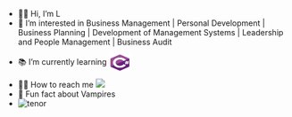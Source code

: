- 👋🏻 Hi, I’m L
- 📖 I’m interested in Business Management | Personal Development | Business Planning | Development of Management Systems | Leadership and People Management | Business Audit
<!---
  ![image](https://github.com/aleenocl/aleenocl/assets/157506898/6560bcc5-5198-472a-a715-aded0cbd4657)
 --->
  
- 📚 I’m currently learning <img align="center" alt="Rafa-Csharp" height="30" width="40" src="https://raw.githubusercontent.com/devicons/devicon/master/icons/csharp/csharp-original.svg">
<!---
  ![image](https://github.com/aleenocl/aleenocl/assets/157506898/2879d749-5548-42db-aac6-96206292f227)
  --->
  
- 🌲✨ How to reach me
  <a href="https://www.youtube.com/channel/UCM0CHK6fFyQzwGN6p31opvQ" target="_blank"><img src="https://img.shields.io/badge/YouTube-FF0000?style=for-the-badge&logo=youtube&logoColor=white" target="_blank"></a>
- 🦇  Fun fact about Vampires
- ![tenor](https://github.com/aleenocl/aleenocl/assets/157506898/a8c91618-20d5-4613-b0f1-772157d8012a)

<!---
aleenocl/aleenocl is a ✨ special ✨ repository because its `README.md` (this file) appears on your GitHub profile.
You can click the Preview link to take a look at your changes.
--->

<!---
<div> 
 
  <a href="https://instagram.com/aindavoucriarumaqui" target="_blank"><img src="https://img.shields.io/badge/-Instagram-%23E4405F?style=for-the-badge&logo=instagram&logoColor=white" target="_blank"></a>
  <a href = "mailto:aindavoucriarumaqui@gmail.com"><img src="https://img.shields.io/badge/-Gmail-%23333?style=for-the-badge&logo=gmail&logoColor=white" target="_blank"></a>
</div>
--->
